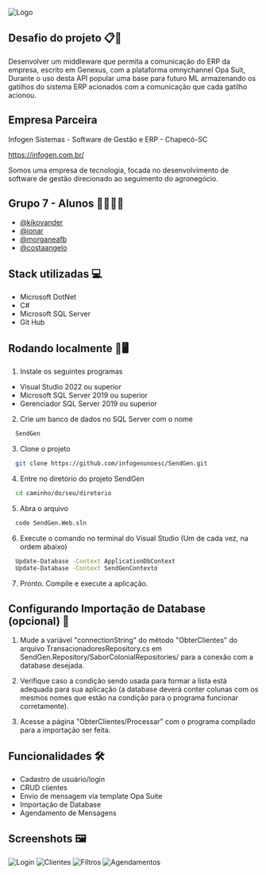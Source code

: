 ![Logo](https://i.ibb.co/y61VB2b/Send-Gen-logo.png)

## Desafio do projeto 📋📌

Desenvolver um middleware que permita a comunicação do ERP da empresa, escrito em Genexus, com a plataforma omnychannel Opa Suit, Durante o uso desta API popular uma base para futuro ML armazenando os gatilhos do sistema ERP acionados com a comunicação que cada gatilho acionou.


## Empresa Parceira

Infogen Sistemas - Software de Gestão e ERP - Chapecó-SC 

https://infogen.com.br/

Somos uma empresa de tecnologia, focada no desenvolvimento de software de gestão direcionado ao seguimento do agronegócio.


## Grupo 7 - Alunos 👩‍💻👨‍💻

- [@kikovander](https://www.github.com/kikovander)
- [@ionar](https://www.github.com/ionar)
- [@morganeafb](https://github.com/morganeafb)
- [@costaangelo](https://github.com/costaangelo) 

## Stack utilizadas 💻

- Microsoft DotNet
- C#
- Microsoft SQL Server
- Git Hub


## Rodando localmente 📲🖥️

1. Instale os seguintes programas


- Visual Studio 2022 ou superior
- Microsoft SQL Server 2019 ou superior
- Gerenciador SQL Server 2019 ou superior

2. Crie um banco de dados no SQL Server com o nome

```bash
  SendGen
```

3. Clone o projeto

```bash
  git clone https://github.com/infogenunoesc/SendGen.git
```

4. Entre no diretório do projeto SendGen

```bash
  cd caminho/do/seu/diretorio  
```

5. Abra o arquivo

```bash
  code SendGen.Web.sln
```

6. Execute o comando no terminal do Visual Studio (Um de cada vez, na ordem abaixo)

```bash
  Update-Database -Context ApplicationDbContext
  Update-Database -Context SendGenContexto

```
7. Pronto. Compile e execute a aplicação. 

## Configurando Importação de Database (opcional) 💾

1. Mude a variável "connectionString" do método "ObterClientes" do arquivo TransacionadoresRepository.cs em SendGen.Repository/SaborColonialRepositories/ para a conexão com a database desejada.

2. Verifique caso a condição sendo usada para formar a lista está adequada para sua aplicação (a database deverá conter colunas com os mesmos nomes que estão na condição para o programa funcionar corretamente).

3. Acesse a página "ObterClientes/Processar" com o programa compilado para a importação ser feita.

## Funcionalidades 🛠️

- Cadastro de usuário/login
- CRUD clientes
- Envio de mensagem via template Opa Suite
- Importação de Database
- Agendamento de Mensagens

## Screenshots 🖼️

![Login](https://github.com/infogenunoesc/SendGen/assets/124840306/accff980-20c2-4927-81d9-6bb5c6e653a8)
![Clientes](https://github.com/infogenunoesc/SendGen/assets/124840306/dd66db93-b43b-4275-92db-1c839534fbcc)
![Filtros](https://github.com/infogenunoesc/SendGen/assets/124840306/5556265b-f0f7-4e48-a4bf-693938903c49)
![Agendamentos](https://github.com/infogenunoesc/SendGen/assets/124840306/53f5d212-5cca-421e-9e27-293fe88a3219)


